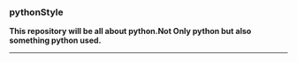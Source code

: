 ### pythonStyle
**This repository will be all about python.Not Only python but also something python used.**
***

